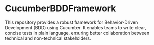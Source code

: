 # CucumberBDDFramework
This repository provides a robust framework for Behavior-Driven Development (BDD) using Cucumber. It enables teams to write clear, concise tests in plain language, ensuring better collaboration between technical and non-technical stakeholders.
